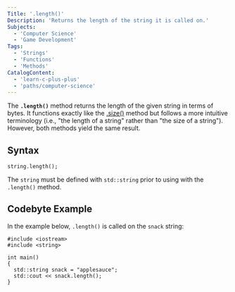 ```yaml
---
Title: '.length()'
Description: 'Returns the length of the string it is called on.'
Subjects:
  - 'Computer Science'
  - 'Game Development'
Tags:
  - 'Strings'
  - 'Functions'
  - 'Methods'
CatalogContent:
  - 'learn-c-plus-plus'
  - 'paths/computer-science'
---
```


The **`.length()`** method returns the length of the given string in terms of bytes. It functions exactly like the [.size()](https://www.codecademy.com/resources/docs/python/strings/size) method but follows a more intuitive terminology (i.e., "the length of a string" rather than "the size of a string"). However, both methods yield the same result.

## Syntax

```pseudo
string.length();
```

The `string` must be defined with `std::string` prior to using with the `.length()` method.

## Codebyte Example

In the example below, `.length()` is called on the `snack` string:

```codebyte/cpp
#include <iostream>
#include <string>

int main()
{
  std::string snack = "applesauce";
  std::cout << snack.length();
}
```
